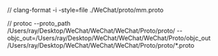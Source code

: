 // clang-format -i -style=file ./WeChat/proto/mm.proto


// protoc --proto_path /Users/ray/Desktop/WeChat/WeChat/WeChat/Proto/proto/ --objc_out=/Users/ray/Desktop/WeChat/WeChat/WeChat/Proto/objc_out /Users/ray/Desktop/WeChat/WeChat/WeChat/Proto/proto/*.proto
